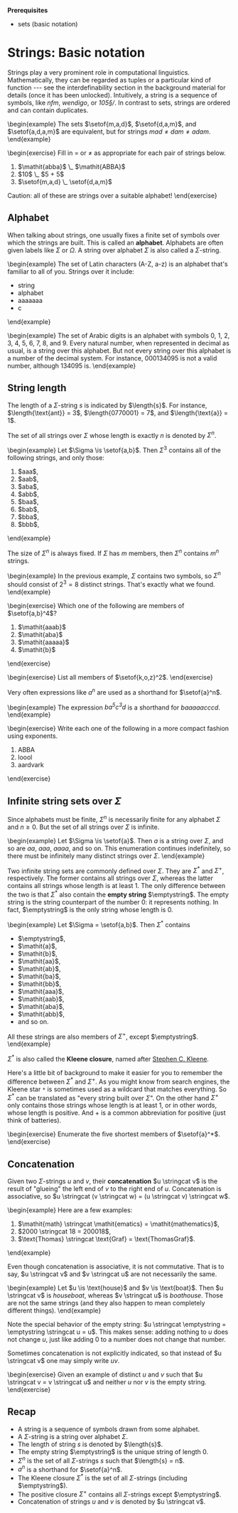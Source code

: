 **Prerequisites**

- sets (basic notation)

# Strings: Basic notation

Strings play a very prominent role in computational linguistics.
Mathematically, they can be regarded as tuples or a particular kind of function --- see the interdefinability section in the background material for details (once it has been unlocked).
Intuitively, a string is a sequence of symbols, like $\mathit{nfm}$, *wendigo*, or *105§/*.
In contrast to sets, strings are ordered and can contain duplicates.

\begin{example}
The sets $\setof{m,a,d}$, $\setof{d,a,m}$, and $\setof{a,d,a,m}$  are equivalent, but for strings $\mathit{mad} \neq \mathit{dam} \neq \mathit{adam}$.
\end{example}

\begin{exercise}
Fill in $=$ or $\neq$ as appropriate for each pair of strings below.
<ol>
<li>$\mathit{abba}$ \_ $\mathit{ABBA}$</li>
<li>$10$ \_ $5 + 5$</li>
<li>$\setof{m,a,d} \_ \setof{d,a,m}$</li>
</ol>

Caution: all of these are strings over a suitable alphabet!
\end{exercise}

## Alphabet

When talking about strings, one usually fixes a finite set of symbols over which the strings are built.
This is called an **alphabet**.
Alphabets are often given labels like $\Sigma$ or $\Omega$.
A string over alphabet $\Sigma$ is also called a $\Sigma$-string.

\begin{example}
The set of Latin characters (A-Z, a-z) is an alphabet that's familiar to all of you.
Strings over it include:

<ul>
<li>
string
</li>
<li>
alphabet
</li>
<li>
aaaaaaa
</li>
<li>
c
</li>
</ul>
\end{example}

\begin{example}
The set of Arabic digits is an alphabet with symbols 0, 1, 2, 3, 4, 5, 6, 7, 8, and 9.
Every natural number, when represented in decimal as usual, is a string over this alphabet.
But not every string over this alphabet is a number of the decimal system.
For instance, 000134095 is not a valid number, although 134095 is.
\end{example}

## String length

The length of a $\Sigma$-string $s$ is indicated by $\length{s}$.
For instance,
$\length{\text{ant}} = 3$,
$\length{0770001} = 7$,
and $\length{\text{a}} = 1$.

The set of all strings over $\Sigma$ whose length is exactly $n$ is denoted by $\Sigma^n$.

\begin{example}
Let $\Sigma \is \setof{a,b}$.
Then $\Sigma^3$ contains all of the following strings, and only those:

<ol>
<li>$aaa$,</li>
<li>$aab$,</li>
<li>$aba$,</li>
<li>$abb$,</li>
<li>$baa$,</li>
<li>$bab$,</li>
<li>$bba$,</li>
<li>$bbb$,</li>
</ol>
\end{example}

The size of $\Sigma^n$ is always fixed.
If $\Sigma$ has $m$ members, then $\Sigma^n$ contains $m^n$ strings.

\begin{example}
In the previous example, $\Sigma$ contains two symbols, so $\Sigma^n$ should consist of $2^3 = 8$ distinct strings.
That's exactly what we found.
\end{example}

\begin{exercise}
Which one of the following are members of $\setof{a,b}^4$?
<ol>
<li>$\mathit{aaab}$</li>
<li>$\mathit{aba}$</li>
<li>$\mathit{aaaaa}$</li>
<li>$\mathit{b}$</li>
</ol>
\end{exercise}

\begin{exercise}
List all members of $\setof{k,o,z}^2$.
\end{exercise}

Very often expressions like $a^n$ are used as a shorthand for $\setof{a}^n$.

\begin{example}
The expression $\mathit{b a^5 c^3 d}$ is a shorthand for $\mathit{baaaaacccd}$.
\end{example}

\begin{exercise}
Write each one of the following in a more compact fashion using exponents.

<ol>
<li>ABBA</li>
<li>loool</li>
<li>aardvark</li>
</ol>
\end{exercise}

## Infinite string sets over $\Sigma$

Since alphabets must be finite, $\Sigma^n$ is necessarily finite for any alphabet $\Sigma$ and $n \geq 0$.
But the set of all strings over $\Sigma$ is infinite.

\begin{example}
Let $\Sigma \is \setof{a}$.
Then $a$ is a string over $\Sigma$, and so are $\mathit{aa}$, $\mathit{aaa}$, $\mathit{aaaa}$, and so on.
This enumeration continues indefinitely, so there must be infinitely many distinct strings over $\Sigma$.
\end{example}

Two infinite string sets are commonly defined over $\Sigma$.
They are $\Sigma^*$ and $\Sigma^+$, respectively.
The former contains all strings over $\Sigma$, whereas the latter contains all strings whose length is at least $1$.
The only difference between the two is that $\Sigma^*$ also contain the **empty string** $\emptystring$.
The empty string is the string counterpart of the number 0: it represents nothing.
In fact, $\emptystring$ is the only string whose length is 0.

\begin{example}
Let $\Sigma = \setof{a,b}$.
Then $\Sigma^*$ contains

<ul>
<li>$\emptystring$,</li>
<li>$\mathit{a}$,</li>
<li>$\mathit{b}$,</li>
<li>$\mathit{aa}$,</li>
<li>$\mathit{ab}$,</li>
<li>$\mathit{ba}$,</li>
<li>$\mathit{bb}$,</li>
<li>$\mathit{aaa}$,</li>
<li>$\mathit{aab}$,</li>
<li>$\mathit{aba}$,</li>
<li>$\mathit{abb}$,</li>
<li>and so on.</li>
</ul>

All these strings are also members of $\Sigma^+$, except $\emptystring$.
\end{example}

$\Sigma^*$ is also called the **Kleene closure**, named after [Stephen C. Kleene](https://en.wikipedia.org/wiki/Stephen_Cole_Kleene).

Here's a little bit of background to make it easier for you to remember the difference between $\Sigma^*$ and $\Sigma^+$.
As you might know from search engines, the Kleene star `*` is sometimes used as a wildcard that matches everything.
So $\Sigma^*$ can be translated as "every string built over $\Sigma$".
On the other hand $\Sigma^+$ only contains those strings whose length is at least 1, or in other words, whose length is positive.
And $+$ is a common abbreviation for positive (just think of batteries).

\begin{exercise}
Enumerate the five shortest members of $\setof{a}^*$.
\end{exercise}

## Concatenation

Given two $\Sigma$-strings $u$ and $v$, their **concatenation** $u \stringcat v$ is the result of "glueing" the left end of $v$ to the right end of $u$.
Concatenation is associative, so $u \stringcat (v \stringcat w) = (u \stringcat v) \stringcat w$.

\begin{example}
Here are a few examples:

<ol>
<li>$\mathit{math} \stringcat \mathit{ematics} = \mathit{mathematics}$,</li>
<li>$2000 \stringcat 18 = 200018$,</li>
<li>$\text{Thomas} \stringcat \text{Graf} = \text{ThomasGraf}$.</li>
</ol>
\end{example}

Even though concatenation is associative, it is not commutative.
That is to say, $u \stringcat v$ and $v \stringcat u$ are not necessarily the same.

\begin{example}
Let $u \is \text{house}$ and $v \is \text{boat}$.
Then $u \stringcat v$ is *houseboat*, whereas $v \stringcat u$ is *boathouse*.
Those are not the same strings (and they also happen to mean completely different things).
\end{example}

Note the special behavior of the empty string: $u \stringcat \emptystring = \emptystring \stringcat u = u$. 
This makes sense: adding nothing to $u$ does not change $u$, just like adding 0 to a number does not change that number.

Sometimes concatenation is not explicitly indicated, so that instead of $u \stringcat v$ one may simply write $\mathit{uv}$.

\begin{exercise}
Given an example of distinct $u$ and $v$ such that $u \stringcat v = v \stringcat u$ and neither $u$ nor $v$ is the empty string.
\end{exercise}


## Recap

- A string is a sequence of symbols drawn from some alphabet.
- A $\Sigma$-string is a string over alphabet $\Sigma$.
- The length of string $s$ is denoted by $\length{s}$.
- The empty string $\emptystring$ is the unique string of length $0$.
- $\Sigma^n$ is the set of all $\Sigma$-strings $s$ such that $\length{s} = n$.
- $a^n$ is a shorthand for $\setof{a}^n$.
- The Kleene closure $\Sigma^*$ is the set of all $\Sigma$-strings (including $\emptystring$).
- The positive closure $\Sigma^+$ contains all $\Sigma$-strings except $\emptystring$.
- Concatenation of strings $u$ and $v$ is denoted by $u \stringcat v$.
